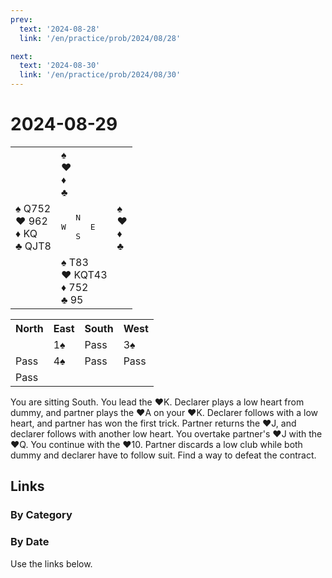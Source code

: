 ```yaml
---
prev:
  text: '2024-08-28'
  link: '/en/practice/prob/2024/08/28'

next:
  text: '2024-08-30'
  link: '/en/practice/prob/2024/08/30'
---
```


# 2024-08-29

<table class="deal">
	<tr>
		<td></td>
		<td>♠ <br>♥ <br>♦ <br>♣ </td>
		<td></td>
	</tr>
	<tr>
		<td>♠ Q752<br>♥ 962<br>♦ KQ<br>♣ QJT8</td>
		<td><pre>   N<br>W     E<br>   S</pre></td>
		<td>♠ <br>♥ <br>♦ <br>♣ </td>
	</tr>
	<tr>
		<td></td>
		<td>♠ T83<br>♥ KQT43<br>♦ 752<br>♣ 95</td>
		<td></td>
	</tr>
</table>

<table class="auction">
	<tr>
		<th>North</th>
		<th>East</th>
		<th>South</th>
		<th>West</th>
	</tr>
	<tr>
		<td></td>
		<td>1♠</td>
		<td>Pass</td>
		<td>3♠</td>
	</tr>
	<tr>
		<td>Pass</td>
		<td>4♠</td>
		<td>Pass</td>
		<td>Pass</td>
	</tr>
	<tr>
		<td>Pass</td>
		<td></td>
		<td></td>
		<td></td>
	</tr>
</table>

You are sitting South. You lead the ♥K. Declarer plays a low heart from dummy, and partner plays the ♥A on your ♥K. Declarer follows with a low heart, and partner has won the first trick. Partner returns the ♥J, and declarer follows with another low heart. You overtake partner's ♥J with the ♥Q. You continue with the ♥10. Partner discards a low club while both dummy and declarer have to follow suit. Find a way to defeat the contract.

## Links

[<Badge type="tip" text="Check Solution"/>](/en/learning/prob/2024/08/29)

### By Category

[<Badge type="tip" text="<--"/>](/en/practice/prob/2024/08/27)
[<Badge type="tip" text="Calendar"/>](/en/practice/calendar/2024/08)
[<Badge type="tip" text="-->"/>](/en/practice/prob/2024/09/03)

### By Date

Use the links below.